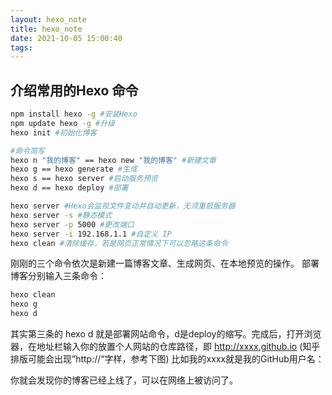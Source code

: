 ```yaml
---
layout: hexo_note
title: hexo_note
date: 2021-10-05 15:00:40
tags:
---
```

## 介绍常用的Hexo 命令

~~~ bash
npm install hexo -g #安装Hexo
npm update hexo -g #升级
hexo init #初始化博客

#命令简写
hexo n "我的博客" == hexo new "我的博客" #新建文章
hexo g == hexo generate #生成
hexo s == hexo server #启动服务预览
hexo d == hexo deploy #部署

hexo server #Hexo会监视文件变动并自动更新，无须重启服务器
hexo server -s #静态模式
hexo server -p 5000 #更改端口
hexo server -i 192.168.1.1 #自定义 IP
hexo clean #清除缓存，若是网页正常情况下可以忽略这条命令
~~~

刚刚的三个命令依次是新建一篇博客文章、生成网页、在本地预览的操作。
部署博客分别输入三条命令：

~~~ bash
hexo clean 
hexo g 
hexo d
~~~

其实第三条的 hexo d 就是部署网站命令，d是deploy的缩写。完成后，打开浏览器，在地址栏输入你的放置个人网站的仓库路径，即 http://xxxx.github.io (知乎排版可能会出现”http://“字样，参考下图) 比如我的xxxx就是我的GitHub用户名：

你就会发现你的博客已经上线了，可以在网络上被访问了。